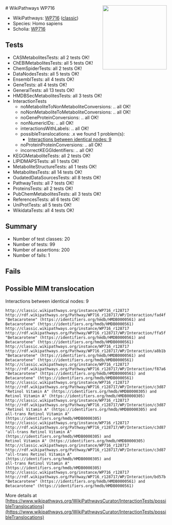 <img style="float: right; width: 200px" src="https://upload.wikimedia.org/wikipedia/commons/thumb/8/83/Wplogo_with_text_500.png/640px-Wplogo_with_text_500.png" />
# WikiPathways WP716

* WikiPathways: [WP716](https://wikipathways.org/pathways/WP716) ([classic](https://classic.wikipathways.org/instance/WP716))
* Species: Homo sapiens
* Scholia: [WP716](https://scholia.toolforge.org/wikipathways/WP716)
## Tests
* CASMetabolitesTests: all 2 tests OK!
* ChEBIMetabolitesTests: all 5 tests OK!
* ChemSpiderTests: all 2 tests OK!
* DataNodesTests: all 5 tests OK!
* EnsemblTests: all 4 tests OK!
* GeneTests: all 4 tests OK!
* GeneralTests: all 13 tests OK!
* HMDBSecMetabolitesTests: all 3 tests OK!
* InteractionTests
    * noMetaboliteToNonMetaboliteConversions: .. all OK!
    * noNonMetaboliteToMetaboliteConversions: .. all OK!
    * noGeneProteinConversions: .. all OK!
    * nonNumericIDs: .. all OK!
    * interactionsWithLabels: .. all OK!
    * possibleTranslocations: .x we found 1 problem(s):
        * [Interactions between identical nodes: 9](#1c11820e)
    * noProteinProteinConversions: .. all OK!
    * incorrectKEGGIdentifiers: .. all OK!
* KEGGMetaboliteTests: all 2 tests OK!
* LIPIDMAPSTests: all 1 tests OK!
* MetaboliteStructureTests: all 1 tests OK!
* MetabolitesTests: all 14 tests OK!
* OudatedDataSourcesTests: all 8 tests OK!
* PathwayTests: all 7 tests OK!
* ProteinsTests: all 2 tests OK!
* PubChemMetabolitesTests: all 3 tests OK!
* ReferencesTests: all 6 tests OK!
* UniProtTests: all 5 tests OK!
* WikidataTests: all 4 tests OK!


## Summary

* Number of test classes: 20
* Number of tests: 99
* Number of assertions: 200
* Number of fails: 1

## Fails

<a name="1c11820e" />

## Possible MIM translocation

Interactions between identical nodes: 9
```
http://classic.wikipathways.org/instance/WP716_r128717 http://rdf.wikipathways.org/Pathway/WP716_r128717/WP/Interaction/fad4f "Betacarotene" (https://identifiers.org/hmdb/HMDB0000561) and 
Betacarotene" (https://identifiers.org/hmdb/HMDB0000561)
http://classic.wikipathways.org/instance/WP716_r128717 http://rdf.wikipathways.org/Pathway/WP716_r128717/WP/Interaction/ffa5f "Betacarotene" (https://identifiers.org/hmdb/HMDB0000561) and 
Betacarotene" (https://identifiers.org/hmdb/HMDB0000561)
http://classic.wikipathways.org/instance/WP716_r128717 http://rdf.wikipathways.org/Pathway/WP716_r128717/WP/Interaction/a8b1b "Betacarotene" (https://identifiers.org/hmdb/HMDB0000561) and 
Betacarotene" (https://identifiers.org/hmdb/HMDB0000561)
http://classic.wikipathways.org/instance/WP716_r128717 http://rdf.wikipathways.org/Pathway/WP716_r128717/WP/Interaction/f87a6 "Betacarotene" (https://identifiers.org/hmdb/HMDB0000561) and 
Betacarotene" (https://identifiers.org/hmdb/HMDB0000561)
http://classic.wikipathways.org/instance/WP716_r128717 http://rdf.wikipathways.org/Pathway/WP716_r128717/WP/Interaction/c3d87 "Retinol Vitamin A" (https://identifiers.org/hmdb/HMDB0000305) and 
Retinol Vitamin A" (https://identifiers.org/hmdb/HMDB0000305)
http://classic.wikipathways.org/instance/WP716_r128717 http://rdf.wikipathways.org/Pathway/WP716_r128717/WP/Interaction/c3d87 "Retinol Vitamin A" (https://identifiers.org/hmdb/HMDB0000305) and 
all-trans Retinol Vitamin A" (https://identifiers.org/hmdb/HMDB0000305)
http://classic.wikipathways.org/instance/WP716_r128717 http://rdf.wikipathways.org/Pathway/WP716_r128717/WP/Interaction/c3d87 "all-trans Retinol Vitamin A" (https://identifiers.org/hmdb/HMDB0000305) and 
Retinol Vitamin A" (https://identifiers.org/hmdb/HMDB0000305)
http://classic.wikipathways.org/instance/WP716_r128717 http://rdf.wikipathways.org/Pathway/WP716_r128717/WP/Interaction/c3d87 "all-trans Retinol Vitamin A" (https://identifiers.org/hmdb/HMDB0000305) and 
all-trans Retinol Vitamin A" (https://identifiers.org/hmdb/HMDB0000305)
http://classic.wikipathways.org/instance/WP716_r128717 http://rdf.wikipathways.org/Pathway/WP716_r128717/WP/Interaction/bd57b "Betacarotene" (https://identifiers.org/hmdb/HMDB0000561) and 
Betacarotene" (https://identifiers.org/hmdb/HMDB0000561)
```

More details at [https://www.wikipathways.org/WikiPathwaysCurator/InteractionTests/possibleTranslocations](https://www.wikipathways.org/WikiPathwaysCurator/InteractionTests/possibleTranslocations)

